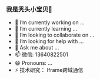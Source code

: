 ### 我是秃头小宝贝👋

- 🔭 I’m currently working on ...
- 🌱 I’m currently learning ...
- 👯 I’m looking to collaborate on ...
- 🤔 I’m looking for help with ...
- 💬 Ask me about ...
- 📫 微信: 13640822501
- 😄 Pronouns: ...
- ⚡ 技术研究： Iframe跨域通信
